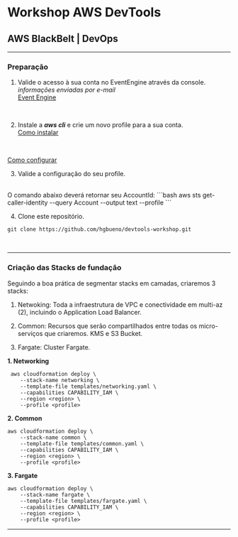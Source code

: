 # Workshop AWS DevTools
## AWS BlackBelt | DevOps


----

### **Preparação**

1. Valide o acesso à sua conta no EventEngine através da console. <br />
*informações enviadas por e-mail* <br />
[Event Engine](https://dashboard.eventengine.run/login)
<br />

2. Instale a ***aws cli*** e crie um novo profile para a sua conta.<br />
[Como instalar](https://docs.aws.amazon.com/cli/latest/userguide/install-cliv1.html)
<br />

[Como configurar](https://docs.aws.amazon.com/cli/latest/userguide/cli-configure-files.html)
<br />

3. Valide a configuração do seu profile.
<br />
O comando abaixo deverá retornar seu AccountId:
```bash
aws sts get-caller-identity --query Account --output text --profile <profile>
```
<br />


4. Clone este repositório.
```
git clone https://github.com/hgbueno/devtools-workshop.git
```
<br />

----

### **Criação das Stacks de fundação**
Seguindo a boa prática de segmentar stacks em camadas, criaremos 3 stacks:
1. Netwoking: Toda a infraestrutura de VPC e conectividade em multi-az (2), incluindo o Application Load Balancer.

2. Common: Recursos que serão compartilhados entre todas os micro-serviços que criaremos. KMS e S3 Bucket.

3. Fargate: Cluster Fargate.


**1. Networking**
```
 aws cloudformation deploy \
    --stack-name networking \
    --template-file templates/networking.yaml \
    --capabilities CAPABILITY_IAM \
    --region <region> \
    --profile <profile>
```

**2. Common**
```
aws cloudformation deploy \
    --stack-name common \
    --template-file templates/common.yaml \
    --capabilities CAPABILITY_IAM \
    --region <region> \
    --profile <profile>
```
**3. Fargate**
```
aws cloudformation deploy \
    --stack-name fargate \
    --template-file templates/fargate.yaml \
    --capabilities CAPABILITY_IAM \
    --region <region> \
    --profile <profile>
```

----
